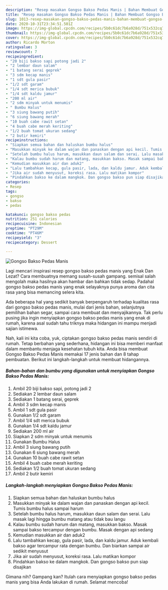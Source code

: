 ```yaml
---
description: "Resep masakan Gongso Bakso Pedas Manis | Bahan Membuat Gongso Bakso Pedas Manis Yang Menggugah Selera"
title: "Resep masakan Gongso Bakso Pedas Manis | Bahan Membuat Gongso Bakso Pedas Manis Yang Menggugah Selera"
slug: 1013-resep-masakan-gongso-bakso-pedas-manis-bahan-membuat-gongso-bakso-pedas-manis-yang-menggugah-selera
date: 2020-10-31T23:34:51.501Z
image: https://img-global.cpcdn.com/recipes/5b0c61dc7b6a928d/751x532cq70/gongso-bakso-pedas-manis-foto-resep-utama.jpg
thumbnail: https://img-global.cpcdn.com/recipes/5b0c61dc7b6a928d/751x532cq70/gongso-bakso-pedas-manis-foto-resep-utama.jpg
cover: https://img-global.cpcdn.com/recipes/5b0c61dc7b6a928d/751x532cq70/gongso-bakso-pedas-manis-foto-resep-utama.jpg
author: Ricardo Morton
ratingvalue: 3
reviewcount: 7
recipeingredient:
- "20 biji bakso sapi potong jadi 2"
- "2 lembar daun salam"
- "1 batang serai geprek"
- "3 sdm kecap manis"
- "1 sdt gula pasir"
- "1/2 sdt garam"
- "1/4 sdt merica bubuk"
- "1/4 sdt kaldu jamur"
- "200 ml air"
- "2 sdm minyak untuk menumis"
- " Bumbu Halus"
- "3 siung bawang putih"
- "6 siung bawang merah"
- "10 buah cabe rawit setan"
- "4 buah cabe merah keriting"
- "1/2 buah tomat ukuran sedang"
- "2 butir kemiri"
recipeinstructions:
- "Siapkan semua bahan dan haluskan bumbu halus"
- "Masukkan minyak ke dalam wajan dan panaskan dengan api kecil. Tumis bumbu halus sampai harum"
- "Setelah bumbu halus harum, masukkan daun salam dan serai. Lalu masak lagi hingga bumbu matang atau tidak bau langu"
- "Kalau bumbu sudah harum dan matang, masukkan bakso. Masak sampai bakso tercampur dengan bumbu. Masak dengan api sedang"
- "Kemudian masukkan air dan aduk2"
- "Lalu tambahkan kecap, gula pasir, lada, dan kaldu jamur. Aduk kembali bakso agar tercampur rata dengan bumbu. Dan biarkan sampai air sedikit menyusut"
- "Jika air sudah menyusut, koreksi rasa. Lalu matikan kompor"
- "Pindahkan bakso ke dalam mangkok. Dan gongso bakso pun siap disajikan"
categories:
- Resep
tags:
- gongso
- bakso
- pedas

katakunci: gongso bakso pedas 
nutrition: 251 calories
recipecuisine: Indonesian
preptime: "PT29M"
cooktime: "PT46M"
recipeyield: "3"
recipecategory: Dessert

---
```



![Gongso Bakso Pedas Manis](https://img-global.cpcdn.com/recipes/5b0c61dc7b6a928d/751x532cq70/gongso-bakso-pedas-manis-foto-resep-utama.jpg)

Lagi mencari inspirasi resep gongso bakso pedas manis yang Enak Dan Lezat? Cara membuatnya memang susah-susah gampang. semisal salah mengolah maka hasilnya akan hambar dan bahkan tidak sedap. Padahal gongso bakso pedas manis yang enak selayaknya punya aroma dan cita rasa yang bisa memancing selera kita.

Ada beberapa hal yang sedikit banyak berpengaruh terhadap kualitas rasa dari gongso bakso pedas manis, mulai dari jenis bahan, selanjutnya pemilihan bahan segar, sampai cara membuat dan menyajikannya. Tak perlu pusing jika ingin menyiapkan gongso bakso pedas manis yang enak di rumah, karena asal sudah tahu triknya maka hidangan ini mampu menjadi sajian istimewa.




Nah, kali ini kita coba, yuk, ciptakan gongso bakso pedas manis sendiri di rumah. Tetap berbahan yang sederhana, hidangan ini bisa memberi manfaat dalam membantu menjaga kesehatan tubuh kita. Anda bisa membuat Gongso Bakso Pedas Manis memakai 17 jenis bahan dan 8 tahap pembuatan. Berikut ini langkah-langkah untuk membuat hidangannya.

<!--inarticleads1-->

##### Bahan-bahan dan bumbu yang digunakan untuk menyiapkan Gongso Bakso Pedas Manis:

1. Ambil 20 biji bakso sapi, potong jadi 2
1. Sediakan 2 lembar daun salam
1. Sediakan 1 batang serai, geprek
1. Ambil 3 sdm kecap manis
1. Ambil 1 sdt gula pasir
1. Gunakan 1/2 sdt garam
1. Ambil 1/4 sdt merica bubuk
1. Gunakan 1/4 sdt kaldu jamur
1. Sediakan 200 ml air
1. Siapkan 2 sdm minyak untuk menumis
1. Gunakan  Bumbu Halus
1. Ambil 3 siung bawang putih
1. Gunakan 6 siung bawang merah
1. Gunakan 10 buah cabe rawit setan
1. Ambil 4 buah cabe merah keriting
1. Sediakan 1/2 buah tomat ukuran sedang
1. Ambil 2 butir kemiri




<!--inarticleads2-->

##### Langkah-langkah menyiapkan Gongso Bakso Pedas Manis:

1. Siapkan semua bahan dan haluskan bumbu halus
1. Masukkan minyak ke dalam wajan dan panaskan dengan api kecil. Tumis bumbu halus sampai harum
1. Setelah bumbu halus harum, masukkan daun salam dan serai. Lalu masak lagi hingga bumbu matang atau tidak bau langu
1. Kalau bumbu sudah harum dan matang, masukkan bakso. Masak sampai bakso tercampur dengan bumbu. Masak dengan api sedang
1. Kemudian masukkan air dan aduk2
1. Lalu tambahkan kecap, gula pasir, lada, dan kaldu jamur. Aduk kembali bakso agar tercampur rata dengan bumbu. Dan biarkan sampai air sedikit menyusut
1. Jika air sudah menyusut, koreksi rasa. Lalu matikan kompor
1. Pindahkan bakso ke dalam mangkok. Dan gongso bakso pun siap disajikan




Gimana nih? Gampang kan? Itulah cara menyiapkan gongso bakso pedas manis yang bisa Anda lakukan di rumah. Selamat mencoba!
